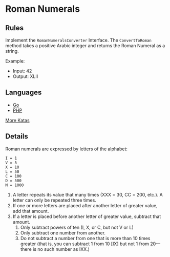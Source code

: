 # Roman Numerals

## Rules

Implement the `RomanNumeralsConverter` Interface. The `ConvertToRoman` method takes a positive Arabic integer and returns the Roman Numeral as a string.

Example:

- Input: 42
- Output: XLII

## Languages

- [Go](https://github.com/pdt256/kata/tree/master/go/src/RomanNumerals)
- [PHP](https://github.com/pdt256/kata/tree/master/php/src/RomanNumerals)

[More Katas](https://github.com/pdt256/kata)

## Details

Roman numerals are expressed by letters of the alphabet:

    I = 1
    V = 5
    X = 10
    L = 50
    C = 100
    D = 500
    M = 1000

1. A letter repeats its value that many times (XXX = 30, CC = 200, etc.). A letter can only be repeated three times.
2. If one or more letters are placed after another letter of greater value, add that amount.
3. If a letter is placed before another letter of greater value, subtract that amount.
    1. Only subtract powers of ten (I, X, or C, but not V or L)
    2. Only subtract one number from another.
    3. Do not subtract a number from one that is more than 10 times greater (that is, you can subtract 1
       from 10 [IX] but not 1 from 20—there is no such number as IXX.)
